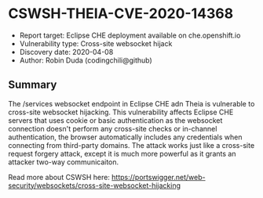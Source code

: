 # CSWSH-THEIA-CVE-2020-14368

- Report target: Eclipse CHE deployment available on che.openshift.io
- Vulnerability type: Cross-site websocket hijack
- Discovery date: 2020-04-08
- Author: Robin Duda (codingchili@github)

## Summary

The /services websocket endpoint in Eclipse CHE adn Theia is vulnerable to cross-site websocket hijacking.
This vulnerability affects Eclipse CHE servers that uses cookie or basic authentication as the websocket
connection doesn't perform any cross-site checks or in-channel authentication, the browser automatically
includes any credentials when connecting from third-party domains. The attack works just like a cross-site
request forgery attack, except it is much more powerful as it grants an attacker two-way communicaiton.

Read more about CSWSH here: https://portswigger.net/web-security/websockets/cross-site-websocket-hijacking
